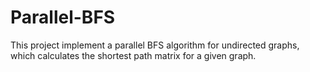 # Parallel-BFS
This project implement a parallel BFS algorithm for undirected graphs, which calculates the shortest path matrix for a given graph.
